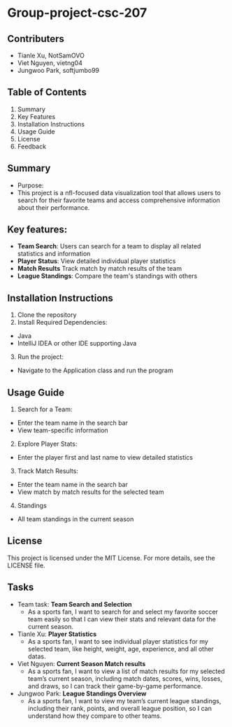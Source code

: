 # Group-project-csc-207
## Contributers
- Tianle Xu, NotSamOVO
- Viet Nguyen, vietng04
- Jungwoo Park, softjumbo99
## Table of Contents
1. Summary
2. Key Features
3. Installation Instructions
4. Usage Guide
5. License
6. Feedback
## Summary
- Purpose:
- This project is a nfl-focused data visualization tool that allows users to search for their favorite teams and access comprehensive information about their performance. 
## Key features:
- **Team Search**: Users can search for a team to display all related statistics and information
- **Player Status**: View detailed individual player statistics
- **Match Results** Track match by match results of the team
- **League Standings**: Compare the team's standings with others
## Installation Instructions
1. Clone the repository
2. Install Required Dependencies:
- Java
- IntelliJ IDEA or other IDE supporting Java
3. Run the project:
- Navigate to the Application class and run the program
## Usage Guide
1. Search for a Team:
- Enter the team name in the search bar
- View team-specific information
2. Explore Player Stats:
- Enter the player first and last name to view detailed statistics
3. Track Match Results:
- Enter the team name in the search bar
- View match by match results for the selected team
4. Standings
- All team standings in the current season
## License
This project is licensed under the MIT License. For more details, see the LICENSE file.
## Tasks
- Team task: **Team Search and Selection**
  - As a sports fan, I want to search for and select my favorite soccer team easily so that I can view their stats and relevant data for the current season.
- Tianle Xu: **Player Statistics**
  - As a sports fan, I want to see individual player statistics for my selected team, like height, weight, age, experience, and all other datas.
- Viet Nguyen: **Current Season Match results**
  - As a sports fan, I want to view a list of match results for my selected team’s current season, including match dates, scores, wins, losses, and draws, so I can track their game-by-game performance.
- Jungwoo Park: **League Standings Overview**
  - As a sports fan, I want to view my team’s current league standings, including their rank, points, and overall league position, so I can understand how they compare to other teams.
